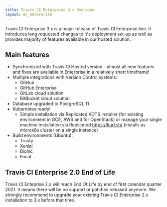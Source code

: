 ```yaml
---
title: Travis CI Enterprise 3.x Overview
layout: en_enterprise
---
```


Travis CI Enterprise 3.x is a major release of Travis CI Enterprise line. It introduces long requested changes to it's deployment set-up as well as provides majority of features available in our hosted solution.

## Main features

* Synchronized with Travis CI Hosted version - almost all new features and fixes are available in Enterprise in a relatively short timeframe!
* Multiple integrations with Version Control systems: 
  * GitHub 
  * GitHub Enterprise
  * GitLab cloud solution
  * BitBucket cloud solution
* Database upgraded to PostgreSQL 11
* Kubernetes ready!
  * Simple installation via Replicated KOTS installer (for existing environment in GCE, AWS and for OpenStack) or manage your single machine installation via Replicated https://kurl.sh/ (installs as microk8s cluster on a single instance)
* Build environments (Ubuntu):
  * Trusty
  * Xenial
  * Bionic
  * Focal

## Travis CI Enterprise 2.0 End of Life

Travis CI Enteprise 2.x will reach End Of Life by end of first calendar quarter 2021. It means there will be no support or patches released anymore. We strongly recommend to upgrade your existing Travis CI Enterprise 2.x installation to 3.x before that time.


